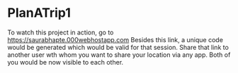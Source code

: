 # PlanATrip1
To watch this project in action, go to https://saurabhapte.000webhostapp.com 
Besides this link, a unique code would be generated which would be valid for that session. Share that link to another user wth whom you want 
to share your location via any app.
Both of you would be now visible to each other.
